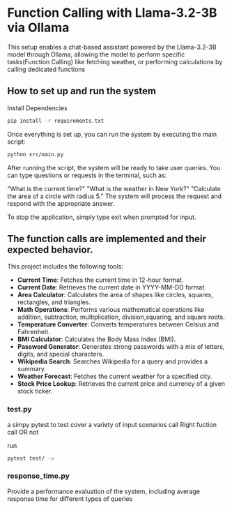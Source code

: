 # Function Calling with Llama-3.2-3B via Ollama

This setup enables a chat-based assistant powered by the Llama-3.2-3B model through Ollama, allowing the model to perform specific tasks(Function Calling) like fetching weather,  or performing calculations by calling dedicated functions 

## How to set up and run the system

Install Dependencies

```bash
pip install -r requirements.txt
```

Once everything is set up, you can run the system by executing the main script:
```bash
python src/main.py
```
After running the script, the system will be ready to take user queries. You can type questions or requests in the terminal, such as:

"What is the current time?"
"What is the weather in New York?"
"Calculate the area of a circle with radius 5."
The system will process the request and respond with the appropriate answer.

To stop the application, simply type exit when prompted for input.


## The function calls are implemented and their expected behavior.

This project includes the following tools:

- **Current Time**: Fetches the current time in 12-hour format.
- **Current Date**: Retrieves the current date in YYYY-MM-DD format.
- **Area Calculator**: Calculates the area of shapes like circles, squares, rectangles, and triangles.
- **Math Operations**: Performs various mathematical operations like addition, subtraction, multiplication, division,squaring, and square roots.
- **Temperature Converter**: Converts temperatures between Celsius and Fahrenheit.
- **BMI Calculator**: Calculates the Body Mass Index (BMI).
- **Password Generator**: Generates strong passwords with a mix of letters, digits, and special characters.
- **Wikipedia Search**: Searches Wikipedia for a query and provides a summary.
- **Weather Forecast**: Fetches the current weather for a specified city.
- **Stock Price Lookup**: Retrieves the current price and currency of a given stock ticker.

### test.py 
a simpy pytest to test cover a variety of input scenarios call Right fuction call OR not

run
```bash
pytest test/ -v
```
### response_time.py
Provide a performance evaluation of the system, including average response time for different types of queries

